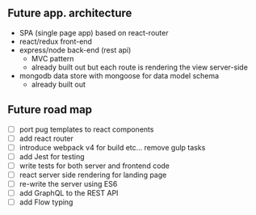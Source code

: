## Future app. architecture

- SPA (single page app) based on react-router
- react/redux front-end
- express/node back-end (rest api)
  - MVC pattern
  - already built out but each route is rendering the view server-side
- mongodb data store with mongoose for data model schema
  - already built out


## Future road map
- [ ] port pug templates to react components
- [ ] add react router
- [ ] introduce webpack v4 for build etc... remove gulp tasks
- [ ] add Jest for testing
- [ ] write tests for both server and frontend code
- [ ] react server side rendering for landing page
- [ ] re-write the server using ES6 
- [ ] add GraphQL to the REST API
- [ ] add Flow typing
